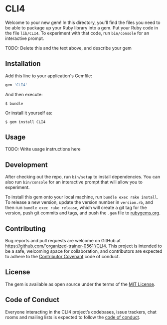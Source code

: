 # CLI4

Welcome to your new gem! In this directory, you'll find the files you need to be able to package up your Ruby library into a gem. Put your Ruby code in the file `lib/CLI4`. To experiment with that code, run `bin/console` for an interactive prompt.

TODO: Delete this and the text above, and describe your gem

## Installation

Add this line to your application's Gemfile:

```ruby
gem 'CLI4'
```

And then execute:

    $ bundle

Or install it yourself as:

    $ gem install CLI4

## Usage

TODO: Write usage instructions here

## Development

After checking out the repo, run `bin/setup` to install dependencies. You can also run `bin/console` for an interactive prompt that will allow you to experiment.

To install this gem onto your local machine, run `bundle exec rake install`. To release a new version, update the version number in `version.rb`, and then run `bundle exec rake release`, which will create a git tag for the version, push git commits and tags, and push the `.gem` file to [rubygems.org](https://rubygems.org).

## Contributing

Bug reports and pull requests are welcome on GitHub at https://github.com/'organized-trainer-0561'/CLI4. This project is intended to be a safe, welcoming space for collaboration, and contributors are expected to adhere to the [Contributor Covenant](http://contributor-covenant.org) code of conduct.

## License

The gem is available as open source under the terms of the [MIT License](https://opensource.org/licenses/MIT).

## Code of Conduct

Everyone interacting in the CLI4 project’s codebases, issue trackers, chat rooms and mailing lists is expected to follow the [code of conduct](https://github.com/'organized-trainer-0561'/CLI4/blob/master/CODE_OF_CONDUCT.md).

